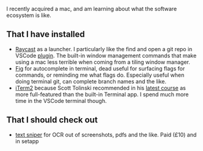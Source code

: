 ---
---
I recently acquired a mac, and am learning about what the software ecosystem is like.

## That I have installed

- [Raycast](https://www.raycast.com/) as a launcher. I particularly like the find and open a git repo in VSCode [plugin](https://www.raycast.com/moored/git-repos). The built-in window management commands that make using a mac less terrible when coming from a tiling window manager.
- [Fig](https://fig.io/) for autocomplete in terminal, dead useful for surfacing flags for commands, or reminding me what flags do.  Especially useful when doing terminal git, can complete branch names and the like.
- [iTerm2](https://iterm2.com/) because Scott Tolinski recommended in his [latest course](https://leveluptutorials.com/tutorials/command-line-essentials/introduction) as more full-featured than the built-in Terminal app. I spend much more time in the VSCode terminal though.

## That I should check out

- [text sniper](https://textsniper.app/) for OCR out of screenshots, pdfs and the like. Paid (£10) and in setapp
